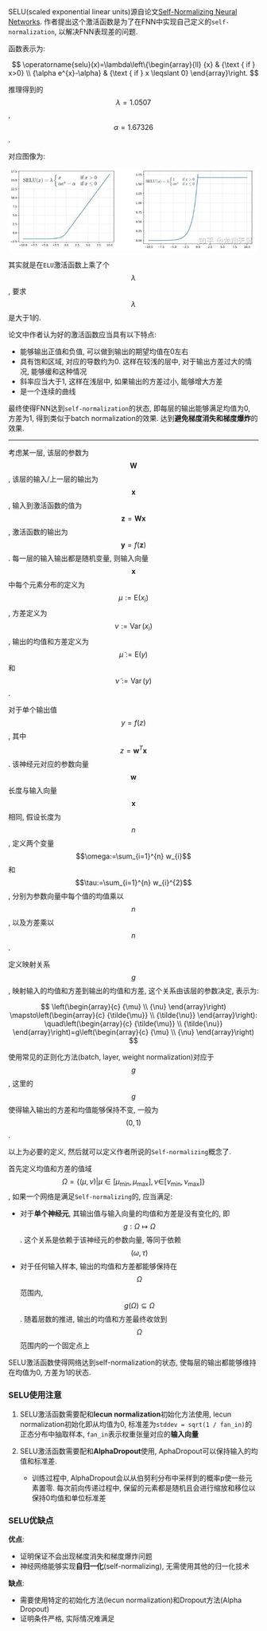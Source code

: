 SELU(scaled exponential linear units)源自论文[Self-Normalizing Neural Networks](http://arxiv.org/abs/1706.02515). 作者提出这个激活函数是为了在FNN中实现自己定义的`self-normalization`, 以解决FNN表现差的问题.

函数表示为:

$$
\operatorname{selu}(x)=\lambda\left\{\begin{array}{ll}
{x} & {\text { if } x>0} \\
{\alpha e^{x}-\alpha} & {\text { if } x \leqslant 0}
\end{array}\right.
$$

推理得到的$$\lambda=1.0507$$, $$\alpha=1.67326$$.

对应图像为:

![](img/v2-2d51f81e5b2037f1ced6e84ba3041dd0_720w.jpg)

其实就是在`ELU`激活函数上乘了个$$\lambda$$, 要求$$\lambda$$是大于1的.

论文中作者认为好的激活函数应当具有以下特点:

- 能够输出正值和负值, 可以做到输出的期望均值在0左右
- 具有饱和区域, 对应的导数约为0. 这样在较浅的层中, 对于输出方差过大的情况, 能够缓和这种情况
- 斜率应当大于1, 这样在浅层中, 如果输出的方差过小, 能够增大方差
- 是一个连续的曲线

最终使得FNN达到`self-normalization`的状态, 即每层的输出能够满足均值为0, 方差为1, 得到类似于batch normalization的效果. 达到**避免梯度消失和梯度爆炸**的效果.

---

考虑某一层, 该层的参数为$$\boldsymbol{W}$$, 该层的输入/上一层的输出为$$\boldsymbol{x}$$, 输入到激活函数的值为$$\boldsymbol{z}=\boldsymbol{W} \boldsymbol{x}$$, 激活函数的输出为$$\boldsymbol{y}=f(\boldsymbol{z})$$. 每一层的输入输出都是随机变量, 则输入向量$$\boldsymbol{x}$$中每个元素分布的定义为$$\mu:=\mathrm{E}\left(x_{i}\right)$$, 方差定义为$$\nu:=\operatorname{Var}\left(x_{i}\right)$$, 输出的均值和方差定义为$$\tilde{\mu}:=\mathrm{E}(y)$$和$$\tilde{\nu}:=\operatorname{Var}(y)$$.

对于单个输出值$$y=f(z)$$, 其中$$z=\boldsymbol{w}^{T} \boldsymbol{x}$$. 该神经元对应的参数向量$$\boldsymbol{w}$$长度与输入向量$$\boldsymbol{x}$$相同, 假设长度为$$n$$, 定义两个变量$$\omega:=\sum_{i=1}^{n} w_{i}$$和$$\tau:=\sum_{i=1}^{n} w_{i}^{2}$$, 分别为参数向量中每个值的均值乘以$$n$$, 以及方差乘以$$n$$.

定义映射关系$$g$$, 映射输入的均值和方差到输出的均值和方差, 这个关系由该层的参数决定, 表示为:

$$
\left(\begin{array}{c}
{\mu} \\
{\nu}
\end{array}\right) \mapsto\left(\begin{array}{c}
{\tilde{\mu}} \\
{\tilde{\nu}}
\end{array}\right): \quad\left(\begin{array}{c}
{\tilde{\mu}} \\
{\tilde{\nu}}
\end{array}\right)=g\left(\begin{array}{c}
{\mu} \\
{\nu}
\end{array}\right)
$$

使用常见的正则化方法(batch, layer, weight normalization)对应于$$g$$, 这里的$$g$$使得输入输出的方差和均值能够保持不变, 一般为$$(0, 1)$$.

以上为必要的定义, 然后就可以定义作者所说的`Self-normalizing`概念了.

首先定义均值和方差的值域$$\Omega=\left\{(\mu, \nu) | \mu \in\left[\mu_{\mathrm{min}}, \mu_{\max }\right], \nu \in\right.\left.\left[\nu_{\min }, \nu_{\max }\right]\right\}$$, 如果一个网络是满足`Self-normalizing`的, 应当满足:

- 对于**单个神经元**, 其输出值与输入向量的均值和方差是没有变化的, 即$$g: \Omega \mapsto \Omega$$. 这个关系是依赖于该神经元的参数向量, 等同于依赖$$(\omega, \tau)$$
- 对于任何输入样本, 输出的均值和方差都能够保持在$$\Omega$$范围内, $$g(\Omega) \subseteq \Omega$$. 随着层数的推进, 输出的均值和方差最终收敛到$$\Omega$$范围内的一个固定点上

SELU激活函数使得网络达到self-normalization的状态, 使每层的输出都能够维持在均值为0, 方差为1的状态.

### SELU使用注意

1. SELU激活函数需要配和**lecun normalization**初始化方法使用, lecun normalization初始化即从均值为0, 标准差为`stddev = sqrt(1 / fan_in)`的正态分布中抽取样本, `fan_in`表示权重张量对应的**输入向量**

2. SELU激活函数需要配和**AlphaDropout**使用, AphaDropout可以保持输入的均值和标准差.
    - 训练过程中, AlphaDropout会以从伯努利分布中采样到的概率p使一些元素置零. 每次前向传递过程中, 保留的元素都是随机且会进行缩放和移位以保持0均值和单位标准差

### SELU优缺点

**优点**:

- 证明保证不会出现梯度消失和梯度爆炸问题
- 神经网络能够实现**自归一化**(self-normalizing), 无需使用其他的归一化技术

**缺点**:

- 需要使用特定的初始化方法(lecun normalization)和Dropout方法(Alpha Dropout)
- 证明条件严格, 实际情况难满足
